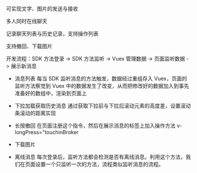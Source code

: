 可实现文字、图片的发送与接收

多人同时在线聊天

记录聊天列表与历史记录，支持操作列表

支持撤回、下载图片

开发流程：SDK 方法登录 -> SDK 方法监听 -> Vuex 管理数据 -> 页面监听数据 -> 展示新消息

- 消息列表
  每当 SDK 监听消息的方法触发，数据经过重组存入 Vuex，页面的监听方法察觉到 Vuex 中的数据发生了改变，从而把修改好的数据加入到事先准备好的数组中，渲染到页面上

- 下拉加载获取历史消息
  通过获取下拉前与下拉后滚动元素的高度差，设置滚动条滚动的距离实现

- 长按撤回
  在页面注册这个指令，然后在展示消息的标签上加入操作方法 v-longPress="touchinBroker

- 下载图片

- 离线消息
  每次登录后，监听方法都会检测是否有离线消息。利用这个方法，我们在页面设置一个只监听一次的方法，流程类似监听消息的流程。
